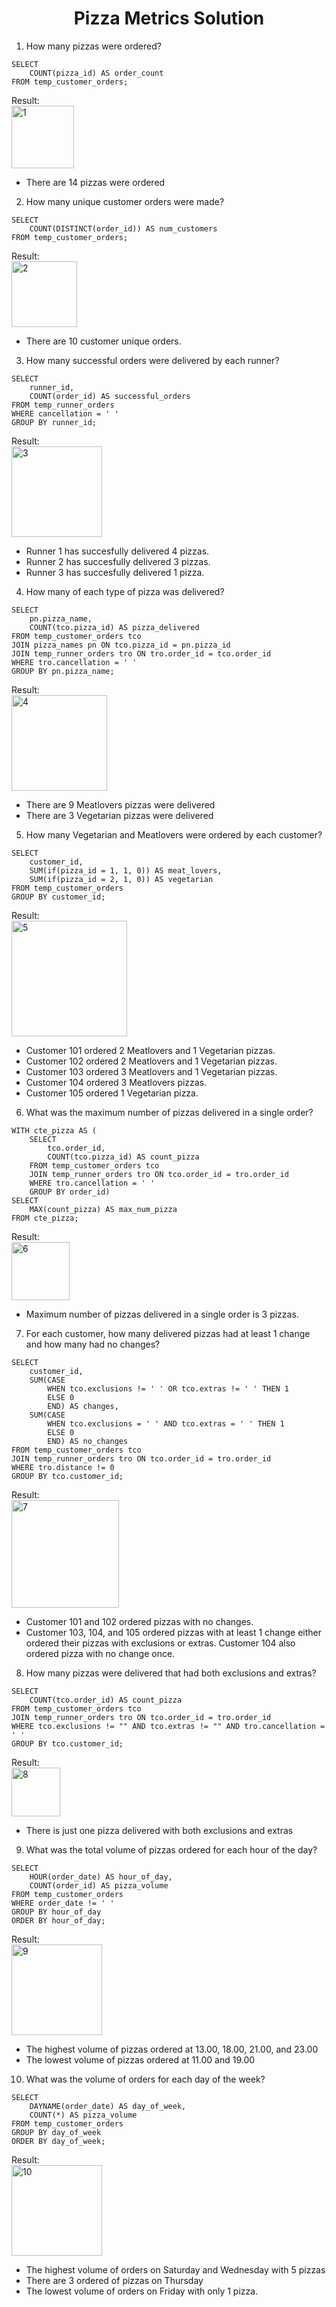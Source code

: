 <h1 align="center"> Pizza Metrics Solution</h1>

1. How many pizzas were ordered?
```
SELECT 
	COUNT(pizza_id) AS order_count
FROM temp_customer_orders;
```

 Result: </br>
 <img width="100" alt="1" src="https://user-images.githubusercontent.com/79323632/156720217-b9cc9361-8585-4c52-88d3-c9d1f8bd82f5.PNG">
* There are 14 pizzas were ordered

2. How many unique customer orders were made?
```
SELECT 
	COUNT(DISTINCT(order_id)) AS num_customers
FROM temp_customer_orders;
```

Result: </br>
<img width="105" alt="2" src="https://user-images.githubusercontent.com/79323632/156720910-a27b2430-ce3c-4280-a473-1ac668900c08.PNG">
* There are 10 customer unique orders.

3. How many successful orders were delivered by each runner?
```
SELECT
	runner_id,
	COUNT(order_id) AS successful_orders
FROM temp_runner_orders
WHERE cancellation = ' '
GROUP BY runner_id;
```

Result: </br>
<img width="145" alt="3" src="https://user-images.githubusercontent.com/79323632/156721058-bcc22a4b-2b7b-4561-ae75-6b9b88947d3d.PNG">
* Runner 1 has succesfully delivered 4 pizzas.
* Runner 2 has succesfully delivered 3 pizzas.
* Runner 3 has succesfully delivered 1 pizza. 

4. How many of each type of pizza was delivered?
```
SELECT
	pn.pizza_name,
    COUNT(tco.pizza_id) AS pizza_delivered
FROM temp_customer_orders tco
JOIN pizza_names pn ON tco.pizza_id = pn.pizza_id
JOIN temp_runner_orders tro ON tro.order_id = tco.order_id
WHERE tro.cancellation = ' '
GROUP BY pn.pizza_name;
```

Result: </br>
<img width="153" alt="4" src="https://user-images.githubusercontent.com/79323632/156721280-950e5b94-3b1d-4d47-8e41-75d95074fd49.PNG">
* There are 9 Meatlovers pizzas were delivered
* There are 3 Vegetarian pizzas were delivered

5. How many Vegetarian and Meatlovers were ordered by each customer?
```
SELECT
	customer_id,
	SUM(if(pizza_id = 1, 1, 0)) AS meat_lovers,
    SUM(if(pizza_id = 2, 1, 0)) AS vegetarian
FROM temp_customer_orders
GROUP BY customer_id;
```

Result: </br>
<img width="185" alt="5" src="https://user-images.githubusercontent.com/79323632/156721755-6dc601cc-2ae1-49df-ab07-26eed1651a12.PNG">
* Customer 101 ordered 2 Meatlovers and 1 Vegetarian pizzas.
* Customer 102 ordered 2 Meatlovers and 1 Vegetarian pizzas.
* Customer 103 ordered 3 Meatlovers and 1 Vegetarian pizzas.
* Customer 104 ordered 3 Meatlovers pizzas.
* Customer 105 ordered 1 Vegetarian pizza.

6. What was the maximum number of pizzas delivered in a single order?
```
WITH cte_pizza AS (
	SELECT
		tco.order_id,
		COUNT(tco.pizza_id) AS count_pizza
	FROM temp_customer_orders tco
	JOIN temp_runner_orders tro ON tco.order_id = tro.order_id
	WHERE tro.cancellation = ' '
	GROUP BY order_id)
SELECT
	MAX(count_pizza) AS max_num_pizza
FROM cte_pizza;
```

Result: </br>
<img width="93" alt="6" src="https://user-images.githubusercontent.com/79323632/156722231-b6df8793-1963-462b-9fb0-b71e96e90c5f.PNG">
* Maximum number of pizzas delivered in a single order is 3 pizzas.

7. For each customer, how many delivered pizzas had at least 1 change and how many had no changes?
```
SELECT 
    customer_id,
    SUM(CASE
        WHEN tco.exclusions != ' ' OR tco.extras != ' ' THEN 1
        ELSE 0
		END) AS changes,
    SUM(CASE
        WHEN tco.exclusions = ' ' AND tco.extras = ' ' THEN 1
        ELSE 0
		END) AS no_changes
FROM temp_customer_orders tco
JOIN temp_runner_orders tro ON tco.order_id = tro.order_id
WHERE tro.distance != 0
GROUP BY tco.customer_id;
```

Result: </br>
<img width="172" alt="7" src="https://user-images.githubusercontent.com/79323632/156722479-881cc17c-123b-4568-9701-c50135f47dc7.PNG">
* Customer 101 and 102 ordered pizzas with no changes.
* Customer 103, 104, and 105 ordered pizzas with at least 1 change either ordered their pizzas with exclusions or extras. Customer 104 also ordered pizza with no change once.

8. How many pizzas were delivered that had both exclusions and extras?
```
SELECT 
	COUNT(tco.order_id) AS count_pizza
FROM temp_customer_orders tco
JOIN temp_runner_orders tro ON tco.order_id = tro.order_id
WHERE tco.exclusions != "" AND tco.extras != "" AND tro.cancellation = ' '
GROUP BY tco.customer_id;
```

Result: </br>
<img width="78" alt="8" src="https://user-images.githubusercontent.com/79323632/156723216-74cf564b-5141-49d6-9f42-88d1ef685e7c.PNG">
* There is just one pizza delivered with both exclusions and extras

9. What was the total volume of pizzas ordered for each hour of the day?
```
SELECT 
	HOUR(order_date) AS hour_of_day,
	COUNT(order_id) AS pizza_volume
FROM temp_customer_orders
WHERE order_date != ' '
GROUP BY hour_of_day
ORDER BY hour_of_day;
```

Result: </br>
<img width="145" alt="9" src="https://user-images.githubusercontent.com/79323632/156723405-3309478c-964e-464e-ab96-1bf32a60b215.PNG">
* The highest volume of pizzas ordered at 13.00, 18.00, 21.00, and 23.00
* The lowest volume of pizzas ordered at 11.00 and 19.00

10. What was the volume of orders for each day of the week?
```
SELECT 
	DAYNAME(order_date) AS day_of_week,
	COUNT(*) AS pizza_volume    
FROM temp_customer_orders
GROUP BY day_of_week
ORDER BY day_of_week;
```

Result: </br>
<img width="145" alt="10" src="https://user-images.githubusercontent.com/79323632/156723849-a0ae220a-435b-4363-824f-2d42b2db621f.PNG">
* The highest volume of orders on Saturday and Wednesday with 5 pizzas
* There are 3 ordered of pizzas on Thursday
* The lowest volume of orders on Friday with only 1 pizza.
